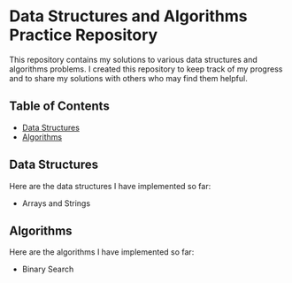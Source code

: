# Data Structures and Algorithms Practice Repository

This repository contains my solutions to various data structures and algorithms problems. I created this repository to keep track of my progress and to share my solutions with others who may find them helpful.

## Table of Contents

- [Data Structures](#data-structures)
- [Algorithms](#algorithms)

## Data Structures

Here are the data structures I have implemented so far:

- Arrays and Strings

## Algorithms

Here are the algorithms I have implemented so far:

- Binary Search
